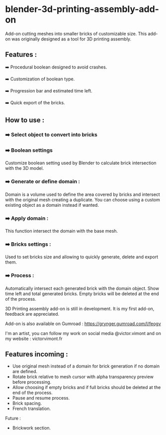 # blender-3d-printing-assembly-add-on

Add-on cutting meshes into smaller bricks of customizable size. This add-on was originally designed as a tool for 3D printing assembly.



## Features :

➡️ Procedural boolean designed to avoid crashes.

➡️ Customization of boolean type.

➡️ Progression bar and estimated time left.

➡️ Quick export of the bricks.



## How to use :

### ➡️ Select object to convert into bricks

### ➡️ Boolean settings

Customize boolean setting used by Blender to calculate brick intersection with the 3D model.

### ➡️ Generate or define domain :

Domain is a volume used to define the area covered by bricks and intersect with the original mesh creating a duplicate. You can choose using a custom existing object as a domain instead if wanted.

### ➡️ Apply domain :

This function intersect the domain with the base mesh.

### ➡️ Bricks settings :

Used to set bricks size and allowing to quickly generate, delete and export them.

### ➡️ Process :

Automatically intersect each generated brick with the domain object. Show time left and total generated bricks. Empty bricks will be deleted at the end of the process.


3D Printing assembly add-on is still in development. It is my first add-on, feedback are appreciated.

Add-on is also available on Gumroad : https://grynger.gumroad.com/l/feogv

I'm an artist, you can follow my work on social media @victor.vimont and on my website : victorvimont.fr



## Features incoming :

- Use original mesh instead of a domain for brick generation if no domain are defined.
- Rotate brick relative to mesh cursor with alpha transparency preview before processing.
- Allow choosing if empty bricks and if full bricks should be deleted at the end of the process.
- Pause and resume process.
- Brick spacing.
- French translation.

Future :

- Brickwork section.
